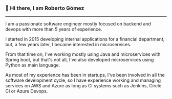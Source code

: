 ### 👋 Hi there, I am Roberto Gómez

---

I am a passionate software engineer mostly focused on backend and devops with more than 5 years of experience.

I started in 2015 developing internal applications for a financial department, but, a few years later, I became interested in microservices.

From that time on, I've working mostly using Java and microservices with Spring boot, but that's not all, I've also developed microservices using Python as main language.

As most of my experience has been in startups, I've been involved in all the software development cycle, so I have experience working and managing services on AWS and Azure as long as CI systems such as Jenkins, Circle CI or Azure Devops.
